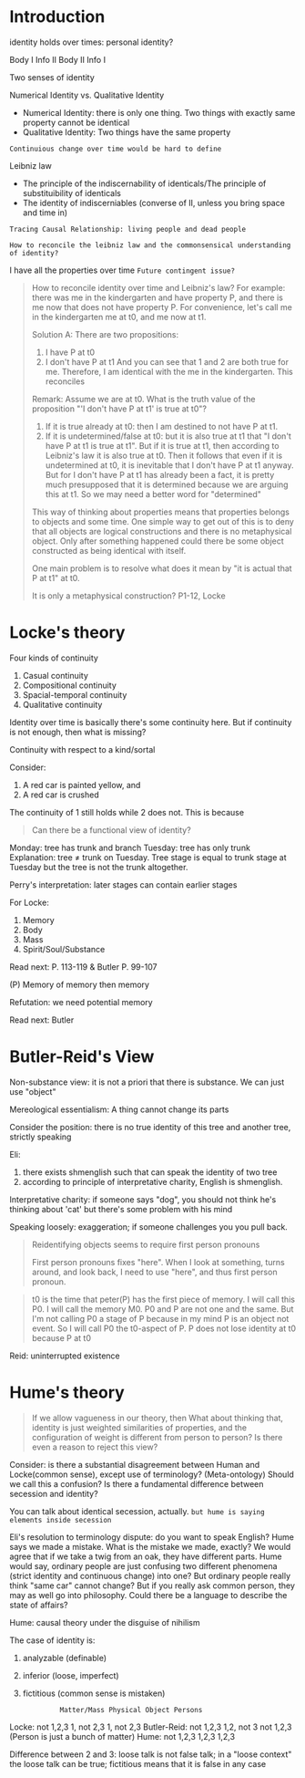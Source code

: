 # Introduction

identity holds over times: personal identity?

Body I Info II
Body II Info I

Two senses of identity

Numerical Identity vs. Qualitative Identity
- Numerical Identity: there is only one thing. Two things with exactly same property cannot be identical
- Qualitative Identity: Two things have the same property

`Continuious change over time would be hard to define`

Leibniz law
- The principle of the indiscernability of identicals/The principle of substituibility of identicals
- The identity of indiscerniables (converse of II, unless you bring space and time in)

`Tracing Causal Relationship: living people and dead people`

`How to reconcile the leibniz law and the commonsensical understanding of identity?`

I have all the properties over time `Future contingent issue?`

> How to reconcile identity over time and Leibniz's law? For example: there was me in the kindergarten and have property P, and there is me now that does not have property P. For convenience, let's call me in the kindergarten me at t0, and me now at t1.
>
> Solution A:
> There are two propositions:
> 1. I have P at t0
> 2. I don't have P at t1
> And you can see that 1 and 2 are both true for me. Therefore, I am identical with the me in the kindergarten. This reconciles 
>
> Remark:
> Assume we are at t0. What is the truth value of the proposition "'I don't have P at t1' is true at t0"?
> 1. If it is true already at t0: then I am destined to not have P at t1.
> 2. If it is undetermined/false at t0: but it is also true at t1 that "I don't have P at t1 is true at t1". But if it is true at t1, then according to Leibniz's law it is also true at t0. Then it follows that even if it is undetermined at t0, it is inevitable that I don't have P at t1 anyway.
> But for I don't have P at t1 has already been a fact, it is pretty much presupposed that it is determined because we are arguing this at t1. So we may need a better word for "determined"
>
> This way of thinking about properties means that properties belongs to objects and some time.
> One simple way to get out of this is to deny that all objects are logical constructions and there is no metaphysical object. Only after something happened could there be some object constructed as being identical with itself.
> 
> One main problem is to resolve what does it mean by "it is actual that P at t1" at t0.
>
> It is only a metaphysical construction?
P1-12, Locke

# Locke's theory

Four kinds of continuity

1. Casual continuity
2. Compositional continuity
3. Spacial-temporal continuity
4. Qualitative continuity

Identity over time is basically there's some continuity here. But if continuity is not enough, then what is missing?

Continuity with respect to a kind/sortal

Consider:

1. A red car is painted yellow, and
2. A red car is crushed

The continuity of 1 still holds while 2 does not. This is because 

> Can there be a functional view of identity?


Monday: tree has trunk and branch
Tuesday: tree has only trunk
Explanation: tree ≠ trunk on Tuesday. Tree stage is equal to trunk stage at Tuesday but the tree is not the trunk altogether.

Perry's interpretation: later stages can contain earlier stages

For Locke:
1. Memory
2. Body
3. Mass
4. Spirit/Soul/Substance

Read next: P. 113-119 & Butler P. 99-107

(P) Memory of memory then memory

Refutation: we need potential memory

Read next: Butler

# Butler-Reid's View

Non-substance view: it is not a priori that there is substance. We can just use "object"

Mereological essentialism: A thing cannot change its parts

Consider the position: there is no true identity of this tree and another tree, strictly speaking

Eli: 
1. there exists shmenglish such that can speak the identity of two tree
2. according to principle of interpretative charity, English is shmenglish.

Interpretative charity: if someone says "dog", you should not think he's thinking about 'cat' but there's some problem with his mind

Speaking loosely: exaggeration; if someone challenges you you pull back.

> Reidentifying objects seems to require first person pronouns
>
> First person pronouns fixes "here". When I look at something, turns around, and look back, I need to use "here", and thus first person pronoun.


> t0 is the time that peter(P) has the first piece of memory. I will call this P0. I will call the memory M0.
> P0 and P are not one and the same. But I'm not calling P0 a stage of P because in my mind P is an object not event. So I will call P0 the t0-aspect of P.
> P does not lose identity at t0 because P at t0

Reid: uninterrupted existence

# Hume's theory

> If we allow vagueness in our theory, then What about thinking that, identity is just weighted similarities of properties, and the configuration of weight is different from person to person? Is there even a reason to reject this view?

Consider: is there a substantial disagreement between Human and Locke(common sense), except use of terminology? (Meta-ontology) Should we call this a confusion? Is there a fundamental difference between secession and identity? 

You can talk about identical secession, actually. `but hume is saying elements inside secession`

Eli's resolution to terminology dispute: do you want to speak English?
Hume says we made a mistake. What is the mistake we made, exactly? We would agree that if we take a twig from an oak, they have different parts.
Hume would say, ordinary people are just confusing two different phenomena (strict identity and continuous change) into one?
But ordinary people really think "same car" cannot change?
But if you really ask common person, they may as well go into philosophy.
Could there be a language to describe the state of affairs?

Hume: causal theory under the disguise of nihilism

The case of identity is:

1. analyzable (definable)
2. inferior (loose, imperfect)
3. fictitious (common sense is mistaken)

                Matter/Mass Physical Object Persons
Locke:          not 1,2,3   1, not 2,3      1, not 2,3
Butler-Reid:    not 1,2,3   1,2, not 3      not 1,2,3 (Person is just a bunch of matter)
Hume:           not 1,2,3   1,2,3           1,2,3

Difference between 2 and 3: loose talk is not false talk; in a "loose context" the loose talk can be true; fictitious means that it is false in any case


